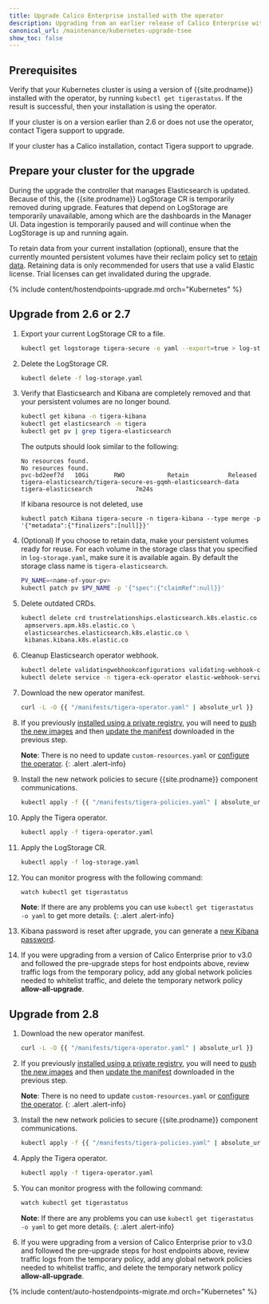 ```yaml
---
title: Upgrade Calico Enterprise installed with the operator
description: Upgrading from an earlier release of Calico Enterprise with the operator.
canonical_url: /maintenance/kubernetes-upgrade-tsee
show_toc: false
---
```


## Prerequisites

Verify that your Kubernetes cluster is using a version of {{site.prodname}} installed with the operator, by running 
`kubectl get tigerastatus`. If the result is successful, then your installation is using the operator.

If your cluster is on a version earlier than 2.6 or does not use the operator, contact Tigera support to upgrade.

If your cluster has a Calico installation, contact Tigera support to upgrade.

## Prepare your cluster for the upgrade

During the upgrade the controller that manages Elasticsearch is updated. Because of this, the {{site.prodname}} LogStorage 
CR is temporarily removed during upgrade. Features that depend on LogStorage are temporarily unavailable, among which
are the dashboards in the Manager UI. Data ingestion is temporarily paused and will continue when the LogStorage is
up and running again.

To retain data from your current installation (optional), ensure that the currently mounted persistent volumes 
have their reclaim policy set to [retain data](https://kubernetes.io/docs/tasks/administer-cluster/change-pv-reclaim-policy/).
Retaining data is only recommended for users that use a valid Elastic license. Trial licenses can get invalidated during 
the upgrade.

{% include content/hostendpoints-upgrade.md orch="Kubernetes" %}

## Upgrade from 2.6 or 2.7

1. Export your current LogStorage CR to a file.
   ```bash
   kubectl get logstorage tigera-secure -o yaml --export=true > log-storage.yaml
   ```

1. Delete the LogStorage CR.
   ```bash
   kubectl delete -f log-storage.yaml
   ```

1. Verify that Elasticsearch and Kibana are completely removed and that your persistent volumes are no longer bound.
   ```bash
   kubectl get kibana -n tigera-kibana
   kubectl get elasticsearch -n tigera
   kubectl get pv | grep tigera-elasticsearch
   ```
   The outputs should look similar to the following:
   ```
   No resources found.
   No resources found.
   pvc-bd2eef7d   10Gi       RWO            Retain           Released   tigera-elasticsearch/tigera-secure-es-gqmh-elasticsearch-data   tigera-elasticsearch            7m24s
   ```

   If kibana resource is not deleted, use
   ```
   kubectl patch Kibana tigera-secure -n tigera-kibana --type merge -p '{"metadata":{"finalizers":[null]}}'
   ```

1. (Optional) If you choose to retain data, make your persistent volumes ready for reuse. For each volume in the storage 
   class that you specified in `log-storage.yaml`, make sure it is available again. By default the storage class name is 
   `tigera-elasticsearch`.
   ```bash
   PV_NAME=<name-of-your-pv>
   kubectl patch pv $PV_NAME -p '{"spec":{"claimRef":null}}'
   ```

1. Delete outdated CRDs.
   ```bash
   kubectl delete crd trustrelationships.elasticsearch.k8s.elastic.co  \
   	apmservers.apm.k8s.elastic.co \
   	elasticsearches.elasticsearch.k8s.elastic.co \
   	kibanas.kibana.k8s.elastic.co
   ```

1. Cleanup Elasticsearch operator webhook.
   ```bash
   kubectl delete validatingwebhookconfigurations validating-webhook-configuration
   kubectl delete service -n tigera-eck-operator elastic-webhook-service
   ```

1. Download the new operator manifest.
   ```bash
   curl -L -O {{ "/manifests/tigera-operator.yaml" | absolute_url }}
   ```

1. If you previously [installed using a private registry]({{site.baseurl}}/getting-started/private-registry), you will need to
   [push the new images]({{site.baseurl}}/getting-started/private-registry#push-calico-enterprise-images-to-your-private-registry)
   and then [update the manifest]({{site.baseurl}}/getting-started/private-registry#run-the-operator-using-images-from-your-private-registry)
   downloaded in the previous step.

   **Note**: There is no need to update `custom-resources.yaml` or
   [configure the operator]({{site.baseurl}}/getting-started/private-registry#configure-the-operator-to-use-images-from-your-private-registry).
   {: .alert .alert-info}

1. Install the new network policies to secure {{site.prodname}} component communications.
   ```bash
   kubectl apply -f {{ "/manifests/tigera-policies.yaml" | absolute_url }}
   ```

1. Apply the Tigera operator.
   ```bash
   kubectl apply -f tigera-operator.yaml
   ```

1. Apply the LogStorage CR.
   ```bash
   kubectl apply -f log-storage.yaml
   ```

1. You can monitor progress with the following command:
   ```bash
   watch kubectl get tigerastatus
   ```

   **Note**: If there are any problems you can use `kubectl get tigerastatus -o yaml` to get more details.
   {: .alert .alert-info}

1. Kibana password is reset after upgrade, you can generate a [new Kibana password]({{site.baseurl}}/getting-started/cnx/create-user-login#kibana-authentication).

1. If you were upgrading from a version of Calico Enterprise prior to v3.0 and followed the pre-upgrade steps for host endpoints above, review traffic logs from the temporary policy,
   add any global network policies needed to whitelist traffic, and delete the temporary network policy **allow-all-upgrade**.

## Upgrade from 2.8

1. Download the new operator manifest.
   ```bash
   curl -L -O {{ "/manifests/tigera-operator.yaml" | absolute_url }}
   ```

1. If you previously [installed using a private registry]({{site.baseurl}}/getting-started/private-registry), you will need to
   [push the new images]({{site.baseurl}}/getting-started/private-registry#push-calico-enterprise-images-to-your-private-registry)
   and then [update the manifest]({{site.baseurl}}/getting-started/private-registry#run-the-operator-using-images-from-your-private-registry)
   downloaded in the previous step.

   **Note**: There is no need to update `custom-resources.yaml` or
   [configure the operator]({{site.baseurl}}/getting-started/private-registry#configure-the-operator-to-use-images-from-your-private-registry).
   {: .alert .alert-info}

1. Install the new network policies to secure {{site.prodname}} component communications.
   ```bash
   kubectl apply -f {{ "/manifests/tigera-policies.yaml" | absolute_url }}
   ```

1. Apply the Tigera operator.
   ```bash
   kubectl apply -f tigera-operator.yaml
   ```

1. You can monitor progress with the following command:
   ```bash
   watch kubectl get tigerastatus
   ```

   **Note**: If there are any problems you can use `kubectl get tigerastatus -o yaml` to get more details.
   {: .alert .alert-info}

1. If you were upgrading from a version of Calico Enterprise prior to v3.0 and followed the pre-upgrade steps for host endpoints above, review traffic logs from the temporary policy,
   add any global network policies needed to whitelist traffic, and delete the temporary network policy **allow-all-upgrade**.

{% include content/auto-hostendpoints-migrate.md orch="Kubernetes" %}
